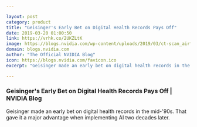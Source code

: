 ```yaml
---

layout: post
category: product
title: "Geisinger's Early Bet on Digital Health Records Pays Off"
date: 2019-03-20 01:00:50
link: https://vrhk.co/2UKZLtK
image: https://blogs.nvidia.com/wp-content/uploads/2019/03/ct-scan_airforce.jpg
domain: blogs.nvidia.com
author: "The Official NVIDIA Blog"
icon: https://blogs.nvidia.com/favicon.ico
excerpt: "Geisinger made an early bet on digital health records in the mid-'90s. That gave it a major advantage when implementing AI two decades later."

---
```


### Geisinger's Early Bet on Digital Health Records Pays Off | NVIDIA Blog

Geisinger made an early bet on digital health records in the mid-'90s. That gave it a major advantage when implementing AI two decades later.